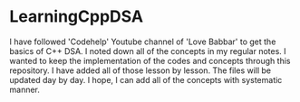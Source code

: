 # LearningCppDSA

I have followed 'Codehelp' Youtube channel of 'Love Babbar' to get the basics of C++ DSA. I noted down all of the concepts in my regular notes. I wanted to keep the
implementation of the codes and concepts through this repository. I have added all of those lesson by lesson. The files will be updated day by day. I hope, I can add all of the concepts with systematic manner. 
